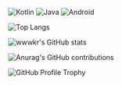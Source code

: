 ![Kotlin](https://img.shields.io/badge/-Kotlin-7f52ff?style=flat&logo=kotlin&logoColor=white)
![Java](https://img.shields.io/badge/-Java-007396?style=flat&logo=java&logoColor=white)
![Android](https://img.shields.io/badge/-Android-3DDC84?style=flat&logo=android&logoColor=white)

<!-- [![Hits](https://hits.seeyoufarm.com/api/count/incr/badge.svg?url=https%3A%2F%2Fgithub.com%2Fwwwkr&2Fhit-counter&count_bg=%23332F2F&title_bg=%23332F2F&icon=android.svg&icon_color=%2377D558&title=hits&edge_flat=false)](https://hits.seeyoufarm.com) 
[![Velog's GitHub stats](https://velog-readme-stats.vercel.app/api/badge?name=Blog)](https://velog.io/@wwwkr) 
--> 
![Top Langs](https://github-readme-stats.vercel.app/api/top-langs/?username=wwwkr&layout=compact)


![wwwkr's GitHub stats](https://github-readme-stats.vercel.app/api?username=wwwkr&show_icons=true&theme=radical&count_private=true&include_all_commits=true&hide=issues&custom_title=wwwkr%27s%20GitHub%20Stats)



![Anurag's GitHub contributions](https://github-readme-streak-stats.herokuapp.com/?user=wwwkr)



![GitHub Profile Trophy](https://github-profile-trophy.vercel.app/?username=wwwkr&rank=SSS,SS,S,AAA,AA,A,B,C,SECRET)
